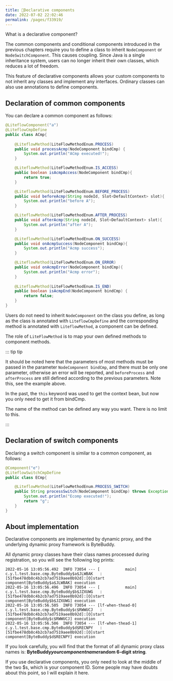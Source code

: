 ```yaml
---
title: 🍇Declarative components
date: 2022-07-02 22:02:46
permalink: /pages/f33919/
---
```


What is a declarative component?

The common components and conditional components introduced in the previous chapters require you to define a class to inherit `NodeComponent` or `NodeSwitchComponent`. This causes coupling. Since Java is a single inheritance system, users can no longer inherit their own classes, which reduces a lot of freedom.

This feature of declarative components allows your custom components to not inherit any classes and implement any interfaces. Ordinary classes can also use annotations to define components.



## Declaration of common components

You can declare a common component as follows:

```java
@LiteflowComponent("a")
@LiteflowCmpDefine
public class ACmp{
  
	@LiteflowMethod(LiteFlowMethodEnum.PROCESS)
	public void processAcmp(NodeComponent bindCmp) {
		System.out.println("ACmp executed!");
	}

	@LiteflowMethod(LiteFlowMethodEnum.IS_ACCESS)
	public boolean isAcmpAccess(NodeComponent bindCmp){
		return true;
	}

	@LiteflowMethod(LiteFlowMethodEnum.BEFORE_PROCESS)
	public void beforeAcmp(String nodeId, Slot<DefaultContext> slot){
		System.out.println("before A");
	}

	@LiteflowMethod(LiteFlowMethodEnum.AFTER_PROCESS)
	public void afterAcmp(String nodeId, Slot<DefaultContext> slot){
		System.out.println("after A");
	}

	@LiteflowMethod(LiteFlowMethodEnum.ON_SUCCESS)
	public void onAcmpSuccess(NodeComponent bindCmp){
		System.out.println("Acmp success");
	}

	@LiteflowMethod(LiteFlowMethodEnum.ON_ERROR)
	public void onAcmpError(NodeComponent bindCmp){
		System.out.println("Acmp error");
	}
	
	@LiteflowMethod(LiteFlowMethodEnum.IS_END)
	public boolean isAcmpEnd(NodeComponent bindCmp) {
		return false;
	}
}
```



Users do not need to inherit `NodeComponent` on the class you define, as long as the class is annotated with `LiteflowCmpDefine` and the corresponding method is annotated with `LiteflowMethod`, a component can be defined.

The role of `LiteFlowMethod` is to map your own defined methods to component methods.



::: tip tip

It should be noted here that the parameters of most methods must be passed in the parameter `NodeComponent bindCmp`, and there must be only one parameter, otherwise an error will be reported, and `beforeProcess` and `afterProcess` are still defined according to the previous parameters. Note this, see the example above.

In the past, the `this` keyword was used to get the context bean, but now you only need to get it from bindCmp.

The name of the method can be defined any way you want. There is no limit to this.

:::

## Declaration of switch components

Declaring a switch component is similar to a common component, as follows:

```java
@Component("e")
@LiteflowSwitchCmpDefine
public class ECmp{

    @LiteflowMethod(LiteFlowMethodEnum.PROCESS_SWITCH)
    public String processSwitch(NodeComponent bindCmp) throws Exception {
        System.out.println("Ecomp executed!");
        return "g";
    }
}
```



## About implementation

Declarative components are implemented by dynamic proxy, and the underlying dynamic proxy framework is ByteBuddy.

All dynamic proxy classes have their class names processed during registration, so you will see the following log prints:

```
2022-05-16 13:05:56.492  INFO 73054 --- [           main] c.y.l.test.base.cmp.ByteBuddy$a$JLWBAK   : [51fbe478db8c4b2cb7ad7519aee0b92d]:[O]start component[ByteBuddy$a$JLWBAK] execution
2022-05-16 13:05:56.496  INFO 73054 --- [           main] c.y.l.test.base.cmp.ByteBuddy$b$JZXUWG   : [51fbe478db8c4b2cb7ad7519aee0b92d]:[O]start component[ByteBuddy$b$JZXUWG] execution
2022-05-16 13:05:56.505  INFO 73054 --- [lf-when-thead-0] c.y.l.test.base.cmp.ByteBuddy$c$RWWUCJ   : [51fbe478db8c4b2cb7ad7519aee0b92d]:[O]start component[ByteBuddy$c$RWWUCJ] execution
2022-05-16 13:05:56.506  INFO 73054 --- [lf-when-thead-1] c.y.l.test.base.cmp.ByteBuddy$d$RECNPY   : [51fbe478db8c4b2cb7ad7519aee0b92d]:[O]start component[ByteBuddy$d$RECNPY] execution
```



If you look carefully, you will find that the format of all dynamic proxy class names is: **ByteBuddy$your component name$random 6-digit string**.

If you use declarative components, you only need to look at the middle of the two $s, which is your component ID. Some people may have doubts about this point, so I will explain it here.